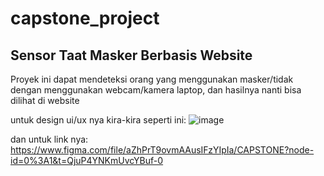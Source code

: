 # capstone_project

## Sensor Taat Masker Berbasis Website
Proyek ini dapat mendeteksi orang yang menggunakan masker/tidak dengan menggunakan webcam/kamera laptop, dan hasilnya nanti bisa dilihat di website 

untuk design ui/ux nya kira-kira seperti ini:
![image](https://user-images.githubusercontent.com/105061172/206170521-fbd9c241-534d-4c15-8cfb-612e621abe4f.png)


dan untuk link nya: https://www.figma.com/file/aZhPrT9ovmAAusIFzYIpIa/CAPSTONE?node-id=0%3A1&t=QjuP4YNKmUvcYBuf-0
